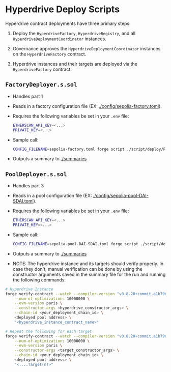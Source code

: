 # Hyperdrive Deploy Scripts

Hyperdrive contract deployments have three primary steps:

1. Deploy the `HyperdriveFactory`, `HyperdriveRegistry`, and all `HyperdriveDeploymentCoordinator` instances.

2. Governance approves the `HyperdriveDeploymentCoordinator` instances on the `HyperdriveFactory` contract.

3. Hyperdrive instances and their targets are deployed via the `HyperdriveFactory` contract.

## `FactoryDeployer.s.sol`

- Handles part 1
- Reads in a factory configuration file (EX: [./config/sepolia-factory.toml](./config/sepolia-factory.toml)).

- Requires the following variables be set in your `.env` file:

  ```sh
  ETHERSCAN_API_KEY=<...>
  PRIVATE_KEY=<...>
  ```

- Sample call:

  ```sh
  CONFIG_FILENAME=sepolia-factory.toml forge script ./script/deploy/FactoryDeployer.s.sol --broadcast --verify --multi --priority-gas-price 1
  ```

- Outputs a summary to [./summaries](./summaries)

## `PoolDeployer.s.sol`

- Handles part 3
- Reads in a pool configuration file (EX: [./config/sepolia-pool-DAI-SDAI.toml](./config/sepolia-pool-DAI-SDAI.toml)).

- Requires the following variables be set in your `.env` file:

  ```sh
  ETHERSCAN_API_KEY=<...>
  PRIVATE_KEY=<...>
  ```

- Sample call:

  ```sh
  CONFIG_FILENAME=sepolia-pool-DAI-SDAI.toml forge script ./script/deploy/PoolDeployer.s.sol --broadcast --verify --multi --priority-gas-price 1
  ```

- Outputs a summary to [./summaries](./summaries)

- NOTE: The hyperdrive instance and its targets should verify properly. In case they don't, manual verification can be done by using the constructor arguments saved in the summary file for the run and running the following commands:

```sh
# Hyperdrive Instance
forge verify-contract --watch --compiler-version "v0.8.20+commit.a1b79de6" \
	--num-of-optimizations 10000000 \
	--evm-version paris \
	--constructor-args <hyperdrive_constructor_args> \
	--chain-id <your_deployment_chain_id> \
	<deployed pool address> \
	"<hyperdrive_instance_contract_name>"

# Repeat the following for each target
forge verify-contract --watch --compiler-version "v0.8.20+commit.a1b79de6" \
	--num-of-optimizations 10000000 \
	--evm-version paris \
	--constructor-args <target_constructor_args> \
	--chain-id <your_deployment_chain_id> \
	<deployed pool address> \
	"<....Target(n)>"
```